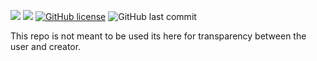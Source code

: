 <a href="https://www.youtube.com/channel/UCZHIDwfPGxdbttd_Xwel9lw"><img src="https://img.shields.io/badge/youtube-%23E4405F.svg?&style=for-the-badge&logo=youtube&logoColor=white"/></a>
<a href="https://instagram.com/zach_ketterman"><img src="https://img.shields.io/badge/instagram-%230077B5.svg?&style=for-the-badge&logo=instagram&logoColor=white"/></a>
<a href="https://github.com/stugotszach/PlentyBot/blob/master/LICENSE"><img alt="GitHub license" src="https://img.shields.io/github/license/stugotszach/PlentyBot?style=for-the-badge"></a>
<img alt="GitHub last commit" src="https://img.shields.io/github/last-commit/stugotszach/PlentyBot?style=for-the-badge">
<title>Information</title>
<p>This repo is not meant to be used its here for transparency between the user and creator.</p>
